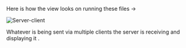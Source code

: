 Here is how the view looks on running these files ->

  ![Server-client](https://user-images.githubusercontent.com/76992919/170999517-39d80b67-b36b-48a2-9128-424bc1571755.png)

Whatever is being sent via multiple clients the server is receiving and displaying it .
